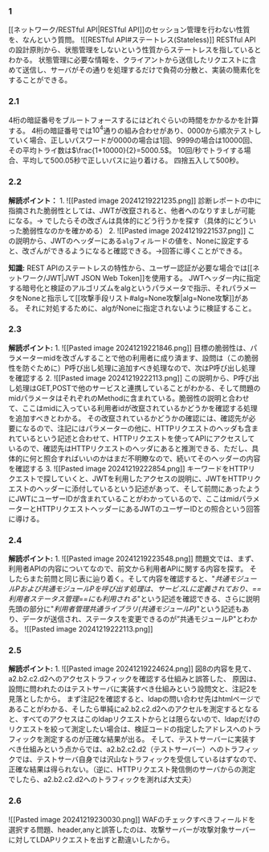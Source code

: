 ### 1
[[ネットワーク/RESTful API|RESTful API]]のセッション管理を行わない性質を、なんという質問。
![[RESTful API#ステートレス(Stateless)]]
RESTful APIの設計原則から、状態管理をしないという性質からステートレスを指しているとわかる。
状態管理に必要な情報を、クライアントから送信したリクエストに含めて送信し、サーバがその通りを処理するだけで負荷の分散と、実装の簡素化をすることができる。

### 2.1
4桁の暗証番号をブルートフォースするにはどれぐらいの時間をかかるかを計算する。
4桁の暗証番号では$10^4$通りの組み合わせがあり、0000から順次テストしていく場合、正しいパスワードが0000の場合は1回、9999の場合は10000回、その平均トライ数は$\frac{1+10000}{2}=5000.5$。
10回/秒でトライする場合、平均して500.05秒で正しいパスに辿り着ける。
四捨五入して500秒。

### 2.2
**解読ポイント：**
1.
![[Pasted image 20241219221235.png]]
診断レポートの中に指摘された脆弱性としては、JWTが改竄されると、他者へのなりすましが可能になる。-> でしたらその改ざんは具体的にどう行うかを探す（具体的にどういった脆弱性なのかを確かめる）
2.
![[Pasted image 20241219221537.png]]
この説明から、JWTのヘッダーにある`alg`フィルードの値を、Noneに設定すると、改ざんができるようになると確認できる。->回答に導くことができる。

**知識:**
REST APIのステートレスの特性から、ユーザー認証が必要な場合では[[ネットワーク/JWT|JWT JSON Web Token]]を使用する。
JWTヘッダー内に指定する暗号化と検証のアルゴリズムをalgというパラメータで指示、それパラメータをNoneと指示して[[攻撃手段リスト#alg=None攻撃|alg=None攻撃]]がある。
それに対処するために、algがNoneに指定されないように検証すること。

### 2.3
**解読ポイント:**
1.
![[Pasted image 20241219221846.png]]
目標の脆弱性は、パラメーターmidを改ざんすることで他の利用者に成り済ます、設問は（この脆弱性を防ぐために）P呼び出し処理に追加すべき処理なので、次はP呼び出し処理を確認する
2.
![[Pasted image 20241219222113.png]]
この説明から、P呼び出し処理はGET,POSTで他のサービスと連携していることがわかる、そして問題のmidパラメータはそれぞれのMethodに含まれている。脆弱性の説明と合わせて、ここはmidに入っている利用者idが改竄されているかどうかを確認する処理を追加すべきとわかる。
その改竄されているかどうかの確認には、確認先が必要になるので、注記にはパラメーターの他に、HTTPリクエストのヘッダも含まれているという記述と合わせて、HTTPリクエストを使ってAPIにアクセスしているので、確認先はHTTPリクエストのヘッダにあると推測できる、ただし、具体的に何と照合すればいいのかはまだ不明瞭なので、続いてそのヘッダーの内容を確認する
3.
![[Pasted image 20241219222854.png]]
キーワードをHTTPリクエストで探していくと、JWTを利用したアクセスの説明に、JWTをHTTPリクエストのヘッダーに添付しているという記述があって、そして前問にあったようにJWTにユーザーIDが含まれていることがわかっているので、ここはmidパラメーターとHTTPリクエストヘッダーにあるJWTのユーザーIDとの照合という回答に導ける。

### 2.4
**解読ポイント:**
1.
![[Pasted image 20241219223548.png]]
問題文では、まず、利用者APIの内容についてなので、前文から利用者APIに関する内容を探す。
そしたらまた前問と同じ表に辿り着く。そして内容を確認すると、"_共通モジュールPおよび共通モジュールPを呼び出す処理は、サービスLに定義されており、==利用者ステータス管理==にも利用される_"という記述を確認できる、さらに説明先頭の部分に"_利用者管理共通ライブラリ(共通モジュールP)_"という記述もあり、データが送信され、ステータスを変更できるのが”共通モジュールP"とわかる。
![[Pasted image 20241219222113.png]]

### 2.5
**解読ポイント:**
1.
![[Pasted image 20241219224624.png]]
図8の内容を見て、a2.b2.c2.d2へのアクセストラフィックを確認する仕組みと誤答した、
原因は、設問に問われたのはテストサーバに実装すべき仕組みという設問文と、注記2を見落としたから。
まず注記2を確認すると、ldapの問い合わせ先はhtmlページであることがわかる、そしたら単純にa2.b2.c2.d2へのアクセルを測定するとなると、すべてのアクセスはこのldapリクエストからとは限らないので、ldapだけのリクエストを絞って測定したい場合は、検証コードの指定したアドレスへのトラフィックを測定するのが正確な結果が出る。
そして、テストサーバーに実装すべき仕組みという点からでは、a2.b2.c2.d2（テストサーバー）へのトラフィックでは、テストサーバ自身では沢山なトラフィックを受信しているはずなので、正確な結果は得られない。（逆に、HTTPリクエスト発信側のサーバからの測定でしたら、a2.b2.c2.d2へのトラフィックを測れば大丈夫）

### 2.6
![[Pasted image 20241219230030.png]]
WAFのチェックすべきフィールドを選択する問題、header,anyと誤答したのは、攻撃サーバーが攻撃対象サーバーに対してLDAPリクエストを出すと勘違いしたから。
